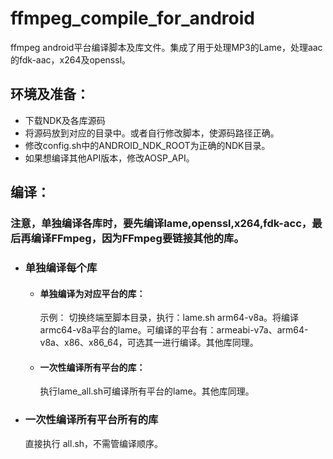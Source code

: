# ffmpeg_compile_for_android
ffmpeg android平台编译脚本及库文件。集成了用于处理MP3的Lame，处理aac的fdk-aac，x264及openssl。

## 环境及准备：

+ 下载NDK及各库源码
+ 将源码放到对应的目录中。或者自行修改脚本，使源码路径正确。
+ 修改config.sh中的ANDROID_NDK_ROOT为正确的NDK目录。
+ 如果想编译其他API版本，修改AOSP_API。

## 编译：
 ### 注意，单独编译各库时，要先编译lame,openssl,x264,fdk-acc，最后再编译FFmpeg，因为FFmpeg要链接其他的库。

 - ### 单独编译每个库
  
   - #### 单独编译为对应平台的库：
     示例：
     切换终端至脚本目录，执行：lame.sh arm64-v8a。将编译armc64-v8a平台的lame。可编译的平台有：armeabi-v7a、arm64-v8a、x86、x86_64，可选其一进行编译。其他库同理。
   - #### 一次性编译所有平台的库：
     执行lame_all.sh可编译所有平台的lame。其他库同理。
 - ### 一次性编译所有平台所有的库
   直接执行 all.sh，不需管编译顺序。
